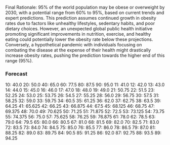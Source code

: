 Final Rationale:
95% of the world population may be obese or overweight by 2030, with a potential range from 60% to 95%, based on current trends and expert predictions. This prediction assumes continued growth in obesity rates due to factors like unhealthy lifestyles, sedentary habits, and poor dietary choices. However, an unexpected global public health initiative promoting significant improvements in nutrition, exercise, and healthy eating could potentially lower the obesity rate below these projections. Conversely, a hypothetical pandemic with individuals focusing on combating the disease at the expense of their health might drastically increase obesity rates, pushing the prediction towards the higher end of this range (95%).

### Forecast

10: 40.0
20: 50.0
40: 65.0
60: 77.5
80: 87.5
90: 95.0
11: 41.0
12: 42.0
13: 43.0
14: 44.0
15: 45.0
16: 46.0
17: 47.0
18: 48.0
19: 49.0
21: 50.75
22: 51.5
23: 52.25
24: 53.0
25: 53.75
26: 54.5
27: 55.25
28: 56.0
29: 56.75
30: 57.5
31: 58.25
32: 59.0
33: 59.75
34: 60.5
35: 61.25
36: 62.0
37: 62.75
38: 63.5
39: 64.25
41: 65.625
42: 66.25
43: 66.875
44: 67.5
45: 68.125
46: 68.75
47: 69.375
48: 70.0
49: 70.625
50: 71.25
51: 71.875
52: 72.5
53: 73.125
54: 73.75
55: 74.375
56: 75.0
57: 75.625
58: 76.25
59: 76.875
61: 78.0
62: 78.5
63: 79.0
64: 79.5
65: 80.0
66: 80.5
67: 81.0
68: 81.5
69: 82.0
70: 82.5
71: 83.0
72: 83.5
73: 84.0
74: 84.5
75: 85.0
76: 85.5
77: 86.0
78: 86.5
79: 87.0
81: 88.25
82: 89.0
83: 89.75
84: 90.5
85: 91.25
86: 92.0
87: 92.75
88: 93.5
89: 94.25